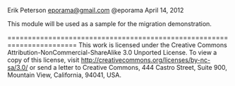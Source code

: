 Erik Peterson
eporama@gmail.com
@eporama
April 14, 2012

This module will be used as a sample for the migration demonstration.

=======================================================================
This work is licensed under the Creative Commons Attribution-NonCommercial-ShareAlike
3.0 Unported License. To view a copy of this license, visit 
http://creativecommons.org/licenses/by-nc-sa/3.0/ or send a letter to 
Creative Commons, 444 Castro Street, Suite 900, Mountain View, California, 94041, USA.
